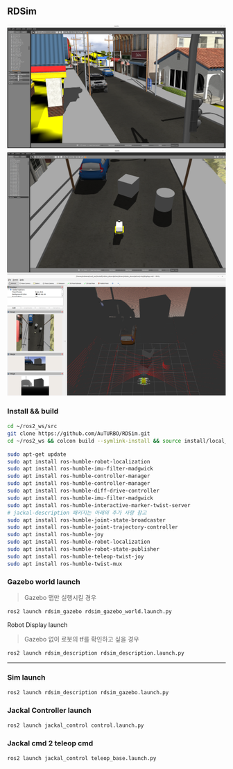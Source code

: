 ## RDSim 

![small_sim_world](./fig/small_sim_world.png)
![gazebo_screen](./fig/gazebo_screen.png)
![sensor_display_rviz](./fig/sensor_display_rviz.png)

### Install && build

```bash
cd ~/ros2_ws/src 
git clone https://github.com/AuTURBO/RDSim.git
cd ~/ros2_ws && colcon build --symlink-install && source install/local_setup.bash
```

```bash
sudo apt-get update
sudo apt install ros-humble-robot-localization
sudo apt install ros-humble-imu-filter-madgwick
sudo apt install ros-humble-controller-manager
sudo apt install ros-humble-controller-manager
sudo apt install ros-humble-diff-drive-controller
sudo apt install ros-humble-imu-filter-madgwick
sudo apt install ros-humble-interactive-marker-twist-server
# jackal-description 패키지는 아래의 추가 사항 참고
sudo apt install ros-humble-joint-state-broadcaster
sudo apt install ros-humble-joint-trajectory-controller
sudo apt install ros-humble-joy
sudo apt install ros-humble-robot-localization
sudo apt install ros-humble-robot-state-publisher
sudo apt install ros-humble-teleop-twist-joy
sudo apt install ros-humble-twist-mux
```

### Gazebo world launch

> Gazebo 맵만 실행시킬 경우
> 

```bash
ros2 launch rdsim_gazebo rdsim_gazebo_world.launch.py  
```

Robot Display launch 

> Gazebo 없이 로봇의 tf를 확인하고 싶을 경우
> 

```bash
ros2 launch rdsim_description rdsim_description.launch.py 
```

---

### Sim launch

```bash
ros2 launch rdsim_description rdsim_gazebo.launch.py 
```

### Jackal Controller launch

```bash
ros2 launch jackal_control control.launch.py 
```

### Jackal cmd 2 teleop cmd

```bash
ros2 launch jackal_control teleop_base.launch.py 
```